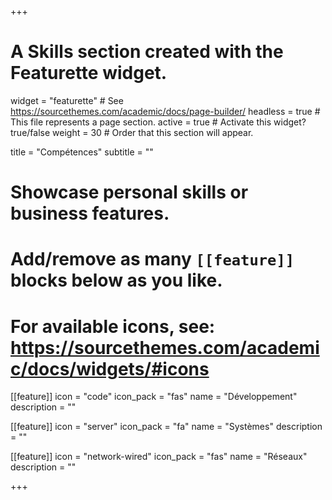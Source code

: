 +++
# A Skills section created with the Featurette widget.
widget = "featurette"  # See https://sourcethemes.com/academic/docs/page-builder/
headless = true  # This file represents a page section.
active = true  # Activate this widget? true/false
weight = 30  # Order that this section will appear.

title = "Compétences"
subtitle = ""

# Showcase personal skills or business features.
# 
# Add/remove as many `[[feature]]` blocks below as you like.
# 
# For available icons, see: https://sourcethemes.com/academic/docs/widgets/#icons

[[feature]]
  icon = "code"
  icon_pack = "fas"
  name = "Développement"
  description = ""

[[feature]]
  icon = "server"
  icon_pack = "fa"
  name = "Systèmes"
  description = ""
  
[[feature]]
  icon = "network-wired"
  icon_pack = "fas"
  name = "Réseaux"
  description = ""

+++
